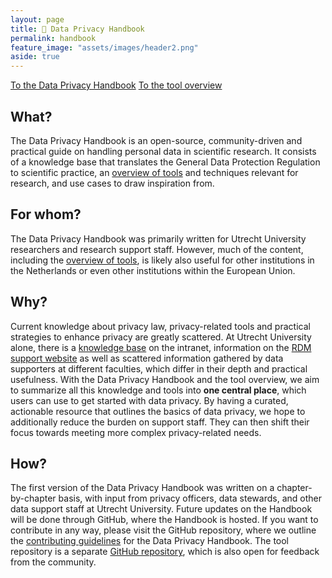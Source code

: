 ```yaml
---
layout: page
title: 🧠 Data Privacy Handbook
permalink: handbook
feature_image: "assets/images/header2.png"
aside: true
---
```


<a href="https://utrechtuniversity.github.io/dataprivacyhandbook/" target="_blank" class="button">To the Data Privacy Handbook</a>
<a href="https://github.com/UtrechtUniversity/privacy-engineering-tools" target="_blank" class="button">To the tool overview</a>

## What?
The Data Privacy Handbook is an open-source, community-driven and practical guide on handling personal data in scientific research. It consists of a knowledge base that translates the General Data Protection Regulation to scientific practice, an <a href="https://github.com/UtrechtUniversity/privacy-engineering-tools" target="_blank">overview of tools</a> and techniques relevant for research, and use cases to draw inspiration from. 

## For whom?
The Data Privacy Handbook was primarily written for Utrecht University researchers and research support staff. However, much of the content, including the <a href="https://github.com/UtrechtUniversity/privacy-engineering-tools" target="_blank">overview of tools</a>, is likely also useful for other institutions in the Netherlands or even other institutions within the European Union.

## Why?
Current knowledge about privacy law, privacy-related tools and practical strategies to enhance privacy are greatly scattered. At Utrecht University alone, there is a <a href="https://intranet.uu.nl/en/knowledge-base/privacy-at-uu" target="_blank">knowledge base</a> on the intranet, information on the <a href="https://www.uu.nl/en/research/research-data-management/guides/handling-personal-data" target="_blank">RDM support website</a> as well as scattered information gathered by data supporters at different faculties, which differ in their depth and practical usefulness. With the Data Privacy Handbook and the tool overview, we aim to summarize all this knowledge and tools into **one central place**, which users can use to get started with data privacy. By having a curated, actionable resource that outlines the basics of data privacy, we hope to additionally reduce the burden on support staff. They can then shift their focus towards meeting more complex privacy-related needs.

## How?
The first version of the Data Privacy Handbook was written on a chapter-by-chapter basis, with input from privacy officers, data stewards, and other data support staff at Utrecht University. Future updates on the Handbook will be done through GitHub, where the Handbook is hosted. If you want to contribute in any way, please visit the GitHub repository, where we outline the <a href="https://github.com/UtrechtUniversity/dataprivacyhandbook/blob/main/CONTRIBUTING.md" target="_blank">contributing guidelines</a> for the Data Privacy Handbook. The tool repository is a separate <a href="https://github.com/UtrechtUniversity/privacy-engineering-tools" target="_blank">GitHub repository</a>, which is also open for feedback from the community.
